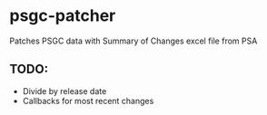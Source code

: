 # psgc-patcher

Patches PSGC data with Summary of Changes excel file from PSA

## TODO:

-   Divide by release date
-   Callbacks for most recent changes
